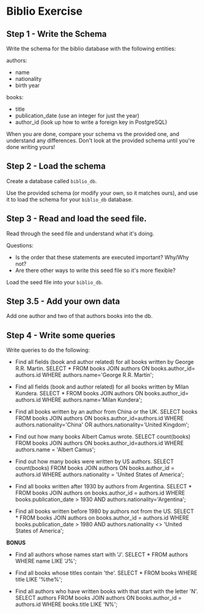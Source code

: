 # Biblio Exercise

## Step 1 - Write the Schema

Write the schema for the biblio database with the following entities:

authors:
  - name
  - nationality
  - birth year

books:
  - title
  - publication_date (use an integer for just the year)
  - author_id (look up how to write a foreign key in PostgreSQL)

When you are done, compare your schema vs the provided one, and understand any
differences. Don't look at the provided schema until you're done writing yours!

## Step 2 - Load the schema

Create a database called `biblio_db`.

Use the provided schema (or modify your own, so it matches ours), and use it to
load the schema for your `biblio_db` database.

## Step 3 - Read and load the seed file.

Read through the seed file and understand what it's doing.

Questions:
* Is the order that these statements are executed important? Why/Why not?
* Are there other ways to write this seed file so it's more flexible?

Load the seed file into your `biblio_db`.

## Step 3.5 - Add your own data

Add one author and two of that authors books into the db.

## Step 4 - Write some queries

Write queries to do the following:

- Find all fields (book and author related) for all books written by George R.R. Martin.
SELECT * FROM books JOIN authors ON books.author_id= authors.id WHERE authors.name='George R.R. Martin';

- Find all fields (book and author related) for all books written by Milan Kundera.
SELECT * FROM books JOIN authors ON books.author_id= authors.id WHERE authors.name='Milan Kundera';

- Find all books written by an author from China or the UK.
SELECT books FROM books JOIN authors ON books.author_id=authors.id WHERE authors.nationality='China' OR authors.nationality='United Kingdom';

- Find out how many books Albert Camus wrote.
SELECT count(books) FROM books JOIN authors ON books.author_id=authors.id WHERE authors.name = 'Albert Camus';

- Find out how many books were written by US authors.
SELECT count(books) FROM books JOIN authors ON books.author_id = authors.id WHERE authors.nationality = 'United States of America';

- Find all books written after 1930 by authors from Argentina.
SELECT * FROM books JOIN authors on books.author_id = authors.id WHERE books.publication_date > 1930 AND authors.nationality='Argentina';

- Find all books written before 1980 by authors not from the US.
SELECT * FROM books JOIN authors on books.author_id = authors.id WHERE books.publication_date > 1980 AND authors.nationality <> 'United States of America';

**BONUS**
- Find all authors whose names start with 'J'.
SELECT * FROM authors WHERE name LIKE 'J%';

- Find all books whose titles contain 'the'.
SELECT * FROM books WHERE title LIKE '%the%';

- Find all authors who have written books with that start with the letter 'N'.
SELECT authors FROM books JOIN authors ON books.author_id = authors.id WHERE books.title LIKE 'N%';
